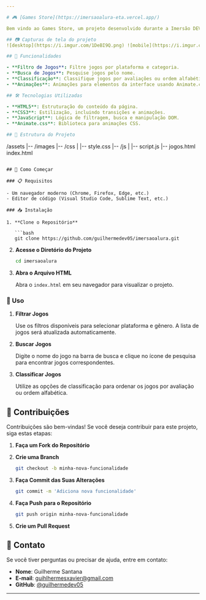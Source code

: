 ```yaml
---

# 🎮 [Games Store](https://imersaoalura-eta.vercel.app/)

Bem vindo ao Games Store, um projeto desenvolvido durante a Imersão DEV da Alura com Gemini. O Games Store é uma plataforma de jogos que permite aos usuários descobrir jogos atráves dos filtros de busca por categorias e plataformas, e do filtro de melhores avaliações.

## 📷 Capturas de tela do projeto
![desktop](https://i.imgur.com/1DeBI9Q.png) ![mobile](https://i.imgur.com/lAoytJE.png)

## 🚀 Funcionalidades

- **Filtro de Jogos**: Filtre jogos por plataforma e categoria.
- **Busca de Jogos**: Pesquise jogos pelo nome.
- **Classificação**: Classifique jogos por avaliações ou ordem alfabética.
- **Animações**: Animações para elementos da interface usando Animate.css.

## 🛠 Tecnologias Utilizadas

- **HTML5**: Estruturação do conteúdo da página.
- **CSS3**: Estilização, incluindo transições e animações.
- **JavaScript**: Lógica de filtragem, busca e manipulação DOM.
- **Animate.css**: Biblioteca para animações CSS.

## 📂 Estrutura do Projeto

```
/assets
|-- /images
|-- /css
|   |-- style.css
|-- /js
|   |-- script.js
|-- jogos.html
index.html
```

## 🚀 Como Começar

### 📋 Requisitos

- Um navegador moderno (Chrome, Firefox, Edge, etc.)
- Editor de código (Visual Studio Code, Sublime Text, etc.)

### 📥 Instalação

1. **Clone o Repositório**

   ```bash
   git clone https://github.com/guilhermedev05/imersaoalura.git
   ```

2. **Acesse o Diretório do Projeto**

   ```bash
   cd imersaoalura
   ```

3. **Abra o Arquivo HTML**

   Abra o `index.html` em seu navegador para visualizar o projeto.

### 🔎 Uso

1. **Filtrar Jogos**

   Use os filtros disponíveis para selecionar plataforma e gênero. A lista de jogos será atualizada automaticamente.

2. **Buscar Jogos**

   Digite o nome do jogo na barra de busca e clique no ícone de pesquisa para encontrar jogos correspondentes.

3. **Classificar Jogos**

   Utilize as opções de classificação para ordenar os jogos por avaliação ou ordem alfabética.

## 🤝 Contribuições

Contribuições são bem-vindas! Se você deseja contribuir para este projeto, siga estas etapas:

1. **Faça um Fork do Repositório**

2. **Crie uma Branch**

   ```bash
   git checkout -b minha-nova-funcionalidade
   ```

3. **Faça Commit das Suas Alterações**

   ```bash
   git commit -m 'Adiciona nova funcionalidade'
   ```

4. **Faça Push para o Repositório**

   ```bash
   git push origin minha-nova-funcionalidade
   ```

5. **Crie um Pull Request**

## 📲 Contato

Se você tiver perguntas ou precisar de ajuda, entre em contato:

- **Nome**: Guilherme Santana
- **E-mail**: guihlhermesxavier@gmail.com
- **GitHub**: [@guilhermedev05](https://github.com/guilhermedev05)

---
```

